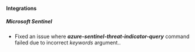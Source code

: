 
#### Integrations

##### Microsoft Sentinel

- Fixed an issue where ***azure-sentinel-threat-indicator-query*** command failed due to incorrect *keywords* argument..
